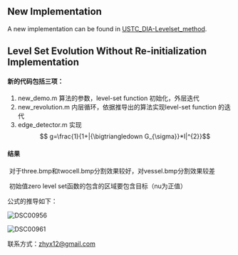 ## New Implementation
A new implementation can be found in [USTC_DIA-Levelset_method](https://github.com/Sapphire-356/USTC_DIA-Levelset_method).

## Level Set Evolution Without Re-initialization Implementation

#### 新的代码包括三项：

1. new_demo.m  算法的参数，level-set function 初始化，外层迭代
2. new_revolution.m  内层循环，依据推导出的算法实现level-set function 的迭代
3. edge_detector.m 实现 $$ g=\frac{1}{1+|{\bigtriangledown G_{\sigma}}*I|^{2}}$$

#### 结果

​	对于three.bmp和twocell.bmp分割效果较好，对vessel.bmp分割效果较差

​	初始值zero level set函数的包含的区域要包含目标（nu为正值）

公式的推导如下：

 ![DSC00956](DSC00956.JPG)

![DSC00961](DSC00961.JPG)



联系方式：zhyx12@gmail.com
